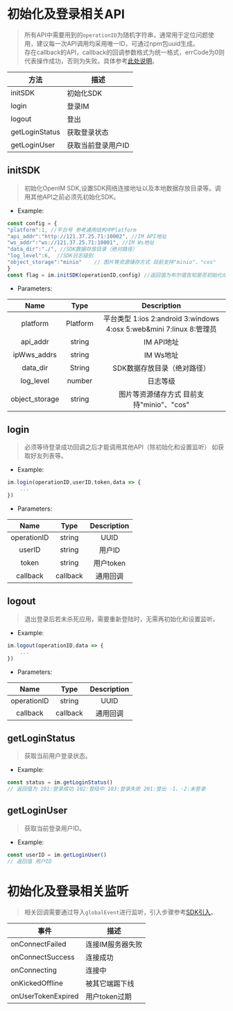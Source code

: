 # 初始化及登录相关API

> 所有API中需要用到的`operationID`为随机字符串，通常用于定位问题使用，建议每一次API调用均采用唯一ID，可通过npm包uuid生成。<br/>存在callback的API，callback的回调参数格式为统一格式，errCode为0则代表操作成功，否则为失败。具体参考[此处说明]()。

| 方法           | 描述               |
| -------------- | ------------------ |
| initSDK        | 初始化SDK          |
| login          | 登录IM             |
| logout         | 登出               |
| getLoginStatus | 获取登录状态       |
| getLoginUser   | 获取当前登录用户ID |



## initSDK

> 初始化OpenIM SDK,设置SDK网络连接地址以及本地数据存放目录等。调用其他API之前必须先初始化SDK。

* Example:

```js
const config = {
"platform":1, //平台号 参考通用结构中Platform
"api_addr":"http://121.37.25.71:10002", //IM API地址
"ws_addr":"ws://121.37.25.71:10001", //IM Ws地址
"data_dir":"./", //SDK数据存放目录（绝对路径）
"log_level":6, 	//SDK日志级别
"object_storage":"minio"	// 图片等资源储存方式 目前支持"minio"、"cos"
}
const flag = im.initSDK(operationID,config) //返回值为布尔值告知是否初始化成功
```

* Parameters:

|      Name      |   Type   |                         Description                          |
| :------------: | :------: | :----------------------------------------------------------: |
|    platform    | Platform | 平台类型 1:ios 2:android 3:windows 4:osx 5:web&mini 7:linux 8:管理员 |
|    api_addr    |  string  |                          IM API地址                          |
|  ipWws_addrs   |  string  |                          IM Ws地址                           |
|    data_dir    |  String  |                 SDK数据存放目录（绝对路径）                  |
|   log_level    |  number  |                           日志等级                           |
| object_storage |  string  |          图片等资源储存方式 目前支持"minio"、"cos"           |



## login

> 必须等待登录成功回调之后才能调用其他API（除初始化和设置监听）  如获取好友列表等。

* Example:

```js
im.login(operationID,userID,token,data => {
    ...
})
```

* Parameters:

|    Name     |   Type   | Description |
| :---------: | :------: | :---------: |
| operationID |  string  |    UUID     |
|   userID    |  string  |    用户ID     |
|    token    |  string  |   用户token   |
|  callback   | callback |    通用回调     |

## logout

> 退出登录后若未杀死应用，需要重新登陆时，无需再初始化和设置监听。

* Example:

```js
im.logout(operationID,data => {
    ...
})
```

* Parameters:

|    Name     |   Type   | Description |
| :---------: | :------: | :---------: |
| operationID |  string  |    UUID     |
|  callback   | callback |    通用回调     |

## getLoginStatus

> 获取当前用户登录状态。

* Example:

```js
const status = im.getLoginStatus()
// 返回值为 101:登录成功 102:登陆中 103:登录失败 201:登出 -1、-2:未登录
```

## getLoginUser

> 获取当前登录用户ID。

* Example:

```js
const userID = im.getLoginUser()
// 返回值 用户ID
```



# 初始化及登录相关监听

> 相关回调需要通过导入`globalEvent`进行监听，引入步骤参考[SDK引入]()。

| 事件               | 描述             |
| ------------------ | ---------------- |
| onConnectFailed    | 连接IM服务器失败 |
| onConnectSuccess   | 连接成功         |
| onConnecting       | 连接中           |
| onKickedOffline    | 被其它端踢下线   |
| onUserTokenExpired | 用户token过期    |
